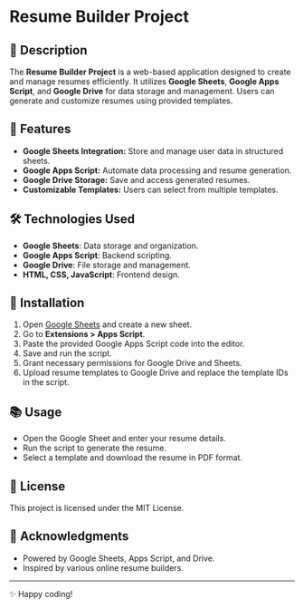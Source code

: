 # Resume Builder Project

## 📄 Description
The **Resume Builder Project** is a web-based application designed to create and manage resumes efficiently. It utilizes **Google Sheets**, **Google Apps Script**, and **Google Drive** for data storage and management. Users can generate and customize resumes using provided templates.

## 🚀 Features
- **Google Sheets Integration:** Store and manage user data in structured sheets.
- **Google Apps Script:** Automate data processing and resume generation.
- **Google Drive Storage:** Save and access generated resumes.
- **Customizable Templates:** Users can select from multiple templates.

## 🛠️ Technologies Used
- **Google Sheets**: Data storage and organization.
- **Google Apps Script**: Backend scripting.
- **Google Drive**: File storage and management.
- **HTML, CSS, JavaScript**: Frontend design.

## 🔧 Installation
1. Open [Google Sheets](https://sheets.google.com) and create a new sheet.
2. Go to **Extensions > Apps Script**.
3. Paste the provided Google Apps Script code into the editor.
4. Save and run the script.
5. Grant necessary permissions for Google Drive and Sheets.
6. Upload resume templates to Google Drive and replace the template IDs in the script.

## 📚 Usage
- Open the Google Sheet and enter your resume details.
- Run the script to generate the resume.
- Select a template and download the resume in PDF format.

## 📜 License
This project is licensed under the MIT License.

## 🙌 Acknowledgments
- Powered by Google Sheets, Apps Script, and Drive.
- Inspired by various online resume builders.

---
✨ Happy coding!

